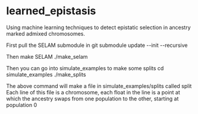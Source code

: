 # learned_epistasis
Using machine learning techniques to detect epistatic selection in ancestry marked admixed chromosomes.


First pull the SELAM submodule in
	git submodule update --init --recursive

Then make SELAM
	./make_selam

Then you can go into simulate_examples to make some splits
	cd simulate_examples
	./make_splits

The above command will make a file in simulate_examples/splits called split
	Each line of this file is a chromosome, each float in the line is a point at which the ancestry swaps from one population to the other, starting at population 0







 
